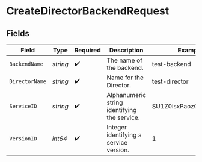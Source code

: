 # CreateDirectorBackendRequest


## Fields

| Field                                        | Type                                         | Required                                     | Description                                  | Example                                      |
| -------------------------------------------- | -------------------------------------------- | -------------------------------------------- | -------------------------------------------- | -------------------------------------------- |
| `BackendName`                                | *string*                                     | :heavy_check_mark:                           | The name of the backend.                     | test-backend                                 |
| `DirectorName`                               | *string*                                     | :heavy_check_mark:                           | Name for the Director.                       | test-director                                |
| `ServiceID`                                  | *string*                                     | :heavy_check_mark:                           | Alphanumeric string identifying the service. | SU1Z0isxPaozGVKXdv0eY                        |
| `VersionID`                                  | *int64*                                      | :heavy_check_mark:                           | Integer identifying a service version.       | 1                                            |